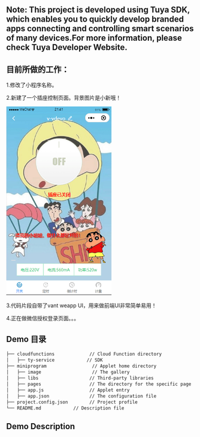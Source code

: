 
## Note: This project is developed using Tuya SDK, which enables you to quickly develop branded apps connecting and controlling smart scenarios of many devices.For more information, please check Tuya Developer Website.
## 目前所做的工作：
1.修改了小程序名称。

2.新建了一个插座控制页面。背景图片是小新哦！

![插座页](https://github.com/jjhyt/tuya-miniprogram/raw/master/image/czpanel.png "插座页截图") 

3.代码片段自带了vant weapp UI，用来做前端UI非常简单易用！

4.正在做微信授权登录页面。。。


## Demo 目录

```
├── cloudfunctions             // Cloud Function directory
│   ├── ty-service            // SDK
├── miniprogram                 // Applet home directory
│   ├── image                   // The gallery
│   ├── libs                   // Third-party libraries
│   ├── pages                  // The directory for the specific page
│   ├── app.js                 // Applet entry
│   ├── app.json               // The configuration file
├── project.config.json        // Project profile
└── README.md            // Description file
```

## Demo Description
